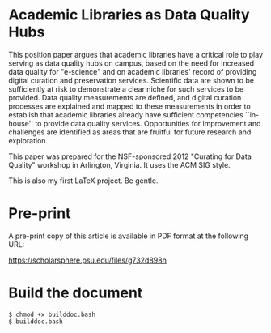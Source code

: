 # Academic Libraries as Data Quality Hubs

This position paper argues that academic libraries have a critical
role to play serving as data quality hubs on campus, based on the need
for increased data quality for "e-science" and on academic libraries'
record of providing digital curation and preservation
services. Scientific data are shown to be sufficiently at risk to
demonstrate a clear niche for such services to be provided. Data
quality measurements are defined, and digital curation processes are
explained and mapped to these measurements in order to establish that
academic libraries already have sufficient competencies ``in-house''
to provide data quality services. Opportunities for improvement and
challenges are identified as areas that are fruitful for future
research and exploration.

This paper was prepared for the NSF-sponsored 2012 "Curating for Data
Quality" workshop in Arlington, Virginia.  It uses the ACM SIG style.

This is also my first LaTeX project. Be gentle.

# Pre-print

A pre-print copy of this article is available in PDF format at the
following URL:

https://scholarsphere.psu.edu/files/g732d898n

# Build the document

```
$ chmod +x builddoc.bash
$ builddoc.bash
```
